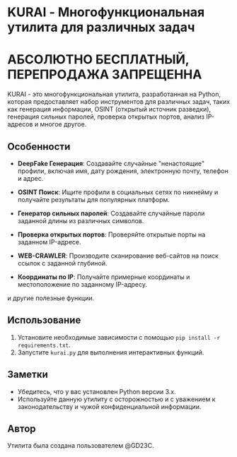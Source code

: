 # KURAI - Многофункциональная утилита для различных задач

#   АБСОЛЮТНО БЕСПЛАТНЫЙ, ПЕРЕПРОДАЖА ЗАПРЕЩЕННА
KURAI - это многофункциональная утилита, разработанная на Python, которая предоставляет набор инструментов для различных задач, таких как генерация информации, OSINT (открытый источник разведки), генерация сильных паролей, проверка открытых портов, анализ IP-адресов и многое другое.

## Особенности

- **DeepFake Генерация**: Создавайте случайные "ненастоящие" профили, включая имя, дату рождения, электронную почту, телефон и адрес.

- **OSINT Поиск**: Ищите профили в социальных сетях по никнейму и получайте результаты для популярных платформ.

- **Генератор сильных паролей**: Создавайте случайные пароли заданной длины из различных символов.

- **Проверка открытых портов**: Проверяйте открытые порты на заданном IP-адресе.

- **WEB-CRAWLER**: Производите сканирование веб-сайтов на поиск ссылок с заданной глубиной.

- **Координаты по IP**: Получайте примерные координаты и местоположение по заданному IP-адресу.

и другие полезные функции.

## Использование

1. Установите необходимые зависимости с помощью `pip install -r requirements.txt`.
2. Запустите `kurai.py` для выполнения интерактивных функций.

## Заметки

- Убедитесь, что у вас установлен Python версии 3.x.
- Используйте данную утилиту с осторожностью и с уважением к законодательству и чужой конфиденциальной информации.

## Автор

Утилита была создана пользователем @GD23C.


